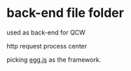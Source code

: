 # back-end file folder

used as back-end for QCW

http request process center

picking [egg.js](https://eggjs.org/zh-cn) as the framework.
